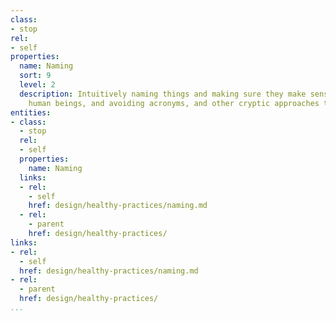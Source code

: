 ```yaml
---
class:
- stop
rel:
- self
properties:
  name: Naming
  sort: 9
  level: 2
  description: Intuitively naming things and making sure they make sense to other
    human beings, and avoiding acronyms, and other cryptic approaches to naming things.
entities:
- class:
  - stop
  rel:
  - self
  properties:
    name: Naming
  links:
  - rel:
    - self
    href: design/healthy-practices/naming.md
  - rel:
    - parent
    href: design/healthy-practices/
links:
- rel:
  - self
  href: design/healthy-practices/naming.md
- rel:
  - parent
  href: design/healthy-practices/
...
```

